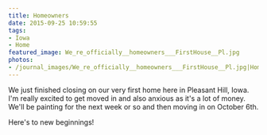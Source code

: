 ```yaml
---
title: Homeowners
date: 2015-09-25 10:59:55
tags:
- Iowa
- Home
featured_image: We_re_officially__homeowners___FirstHouse__Pl.jpg
photos:
- /journal_images/We_re_officially__homeowners___FirstHouse__Pl.jpg|Homeowners
---
```

We just finished closing on our very first home here in Pleasant Hill, Iowa. I'm really excited to get moved in and also anxious as it's a lot of money. We'll be painting for the next week or so and then moving in on October 6th.

Here's to new beginnings!
